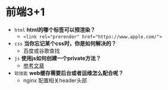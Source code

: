 # 前端3+1
- `html` **html的哪个标签可以预渲染？**
    - `<link rel="prerender" href="https://www.apple.com/">`
- `css` **当你忘记某个css时，你是如何解决的？**
    - 百度或谷歌查找
- `js` **使用js如何创建一个private方法？**
    - [参考文章](https://www.cnblogs.com/yjmyzz/archive/2010/02/28/1675180.html)
- `软技能` **web缓存需要后台或者运维怎么配合呢？**
    - nginx 配置相关header头部